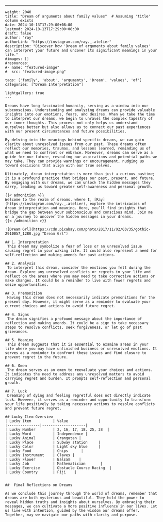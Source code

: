 ---
    weight: 2040
    title: "Dream of arguments about family values"  # Assuming 'title' column exists
    date: 2024-10-13T17:29:00+08:00
    lastmod: 2024-10-13T17:29:00+08:00
    draft: false
    author: "ray"
    authorLink: "https://instagram.com/ray._.atelier"
    description: "Discover how 'Dream of arguments about family values' can interpret your future and uncover its significant meanings in your life."
    #images: []
    #resources:
    #- name: "featured-image"
    #  src: "featured-image.png"
    
    tags: ['family', 'about', 'arguments', 'Dream', 'values', 'of']
    categories: ["Dream Interpretation"]
    
    lightgallery: true
    ---
    
    Dreams have long fascinated humanity, serving as a window into our subconscious. Understanding and analyzing dreams can provide valuable insights into our emotions, fears, and desires. When we take the time to interpret our dreams, we begin to unravel the complex tapestry of our inner thoughts. This process not only helps us understand ourselves better but also allows us to connect our past experiences with our present circumstances and future possibilities.
    
    By delving into the meanings behind specific dreams, we can gain clarity about unresolved issues from our past. These dreams often reflect our memories, traumas, and lessons learned, reminding us of what we need to confront or embrace. Moreover, dreams can serve as a guide for our future, revealing our aspirations and potential paths we may take. They can provide warnings or encouragement, nudging us toward decisions that align with our true selves.
    
    Ultimately, dream interpretation is more than just a curious pastime; it is a profound practice that bridges our past, present, and future. By engaging with our dreams, we can unlock the hidden messages they carry, leading us toward greater self-awareness and personal growth.
    
    {{< admonition >}}
    Welcome to the realm of dreams, where I, [Ray](https://instagram.com/ray._.atelier), explore the intricacies of dream interpretation and meaning. Here, you’ll find insights that bridge the gap between your subconscious and conscious mind. Join me on a journey to uncover the hidden messages in your dreams.
    {{< /admonition >}}
    
    ![Dream Grl](https://cdn.pixabay.com/photo/2017/11/02/03/35/gothic-2910057_1280.jpg "Dream Grl")
    
    ## 1. Interpretation
     This dream may symbolize a fear of loss or an unresolved issue causing regret in your waking life. It could also represent a need for self-reflection and making amends for past actions.
    
    ## 2. Analysis
     To interpret this dream, consider the emotions you felt during the dream. Explore any unresolved conflicts or regrets in your life and reflect on the areas where you may need to take corrective actions or make changes. It could be a reminder to live with fewer regrets and seize opportunities.
    
    ## 3. Premonition
     Having this dream does not necessarily indicate premonitions for the present day. However, it might serve as a reminder to evaluate your current choices and actions to avoid future regret.
    
    ## 4. Signs
     The dream signifies a profound message about the importance of reflection and making amends. It could be a sign to take necessary steps to resolve conflicts, seek forgiveness, or let go of past grievances.
    
    ## 5. Meaning
     This dream suggests that it is essential to examine areas in your life where you may have unfinished business or unresolved emotions. It serves as a reminder to confront these issues and find closure to prevent regret in the future.
    
    ## 6. Omen
     The dream serves as an omen to reevaluate your choices and actions. It indicates the need to address any unresolved matters to avoid carrying regret and burden. It prompts self-reflection and personal growth.
    
    ## 7. Luck
     Dreaming of dying and feeling regretful does not directly indicate luck. However, it serves as a reminder and opportunity to transform your life positively by taking necessary actions to resolve conflicts and prevent future regret.
    
    ## Lucky Item Overview
    | Lucky Item          | Value              |
    |---------------|--------------------|
    | Lucky Number        | 2, 16, 17, 18, 25, 28  |
    | Lucky Word          | Independence |
    | Lucky Animal        | Orangutan |
    | Lucky Place         | Subway station     |
    | Lucky Color         | Light sky blue     |
    | Lucky Food          | Chips      |
    | Lucky Instrument    | Claves |
    | Lucky Flower        | Balsam    |
    | Lucky Job           | Mathematician       |
    | Lucky Exercise      | Obstacle Course Racing  |
    | Lucky Country       | Fiji    |
    
    
    ##  Final Reflections on Dreams
    
    As we conclude this journey through the world of dreams, remember that dreams are both mysterious and beautiful. They hold the power to reveal hidden truths and insights about ourselves. By embracing their messages, we can cultivate a more positive influence in our lives. Let us live with intention, guided by the wisdom our dreams offer. Together, may we navigate our paths with clarity and purpose.
    